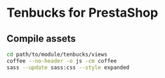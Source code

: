 # Tenbucks for PrestaShop
## Compile assets
```bash
cd path/to/module/tenbucks/views
coffee --no-header -o js -cm coffee
sass --update sass:css --style expanded
```
